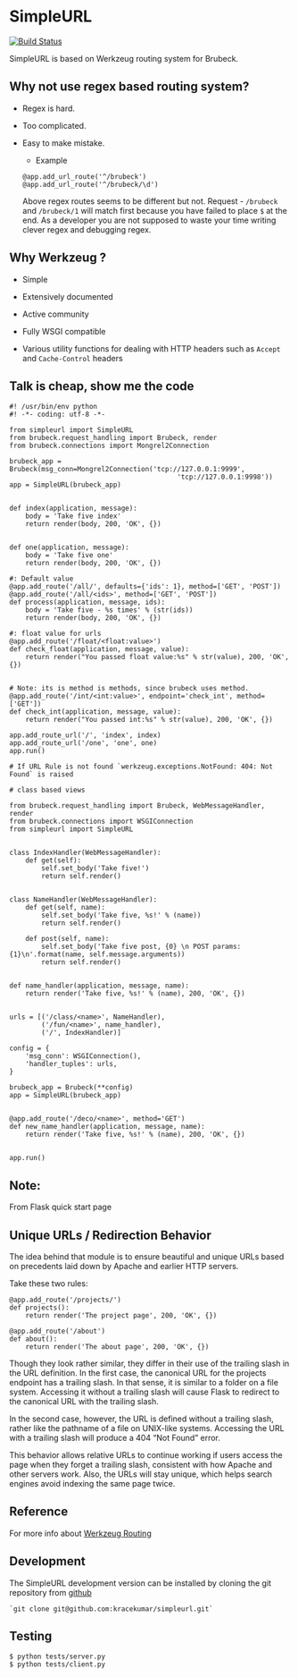 SimpleURL
=========

[![Build Status](https://travis-ci.org/kracekumar/simpleurl.png)](https://travis-ci.org/kracekumar/simpleurl)

SimpleURL is based on Werkzeug routing system for Brubeck.

Why not use regex based routing system?
---------------------------------------

- Regex is hard.

- Too complicated.

- Easy to make mistake.

    - Example

    ```
    @app.add_url_route('^/brubeck')
    @app.add_url_route('^/brubeck/\d')
    ```

    Above regex routes seems to be different but not.
    Request - `/brubeck` and `/brubeck/1` will match first because
    you have failed to place `$` at the end. As a developer you are not supposed
    to waste your time writing clever regex and debugging regex.


Why Werkzeug ?
--------------

- Simple

- Extensively documented

- Active community

- Fully WSGI compatible

- Various utility functions for dealing with HTTP headers such as
    `Accept` and `Cache-Control` headers


Talk is cheap, show me the code
-------------------------------

```
#! /usr/bin/env python
#! -*- coding: utf-8 -*-

from simpleurl import SimpleURL
from brubeck.request_handling import Brubeck, render
from brubeck.connections import Mongrel2Connection

brubeck_app = Brubeck(msg_conn=Mongrel2Connection('tcp://127.0.0.1:9999',
                                          'tcp://127.0.0.1:9998'))
app = SimpleURL(brubeck_app)


def index(application, message):
    body = 'Take five index'
    return render(body, 200, 'OK', {})


def one(application, message):
    body = 'Take five one'
    return render(body, 200, 'OK', {})

#: Default value
@app.add_route('/all/', defaults={'ids': 1}, method=['GET', 'POST'])
@app.add_route('/all/<ids>', method=['GET', 'POST'])
def process(application, message, ids):
    body = 'Take five - %s times' % (str(ids))
    return render(body, 200, 'OK', {})

#: float value for urls
@app.add_route('/float/<float:value>')
def check_float(application, message, value):
    return render("You passed float value:%s" % str(value), 200, 'OK', {})


# Note: its is method is methods, since brubeck uses method.
@app.add_route('/int/<int:value>', endpoint='check_int', method=['GET'])
def check_int(application, message, value):
    return render("You passed int:%s" % str(value), 200, 'OK', {})

app.add_route_url('/', 'index', index)
app.add_route_url('/one', 'one', one)
app.run()

# If URL Rule is not found `werkzeug.exceptions.NotFound: 404: Not Found` is raised
```

```
# class based views

from brubeck.request_handling import Brubeck, WebMessageHandler, render
from brubeck.connections import WSGIConnection
from simpleurl import SimpleURL


class IndexHandler(WebMessageHandler):
    def get(self):
        self.set_body('Take five!')
        return self.render()


class NameHandler(WebMessageHandler):
    def get(self, name):
        self.set_body('Take five, %s!' % (name))
        return self.render()

    def post(self, name):
        self.set_body('Take five post, {0} \n POST params: {1}\n'.format(name, self.message.arguments))
        return self.render()


def name_handler(application, message, name):
    return render('Take five, %s!' % (name), 200, 'OK', {})


urls = [('/class/<name>', NameHandler),
        ('/fun/<name>', name_handler),
        ('/', IndexHandler)]

config = {
    'msg_conn': WSGIConnection(),
    'handler_tuples': urls,
}

brubeck_app = Brubeck(**config)
app = SimpleURL(brubeck_app)


@app.add_route('/deco/<name>', method='GET')
def new_name_handler(application, message, name):
    return render('Take five, %s!' % (name), 200, 'OK', {})


app.run()

```
Note:
-----
From Flask quick start page

Unique URLs / Redirection Behavior
------
The idea behind that module is to ensure beautiful and unique URLs based on precedents laid down by Apache and earlier HTTP servers.

Take these two rules:

```
@app.add_route('/projects/')
def projects():
    return render('The project page', 200, 'OK', {})

@app.add_route('/about')
def about():
    return render('The about page', 200, 'OK', {})
```

Though they look rather similar, they differ in their use of the trailing slash in the URL definition. In the first case, the canonical URL for the projects endpoint has a trailing slash. In that sense, it is similar to a folder on a file system. Accessing it without a trailing slash will cause Flask to redirect to the canonical URL with the trailing slash.

In the second case, however, the URL is defined without a trailing slash, rather like the pathname of a file on UNIX-like systems. Accessing the URL with a trailing slash will produce a 404 “Not Found” error.

This behavior allows relative URLs to continue working if users access the page when they forget a trailing slash, consistent with how Apache and other servers work. Also, the URLs will stay unique, which helps search engines avoid indexing the same page twice.

Reference
---------

For more info about [Werkzeug Routing](http://werkzeug.pocoo.org/docs/routing/)


Development
-----------

The SimpleURL development version can be installed by cloning the git
repository from [github](http://github.com/kracekumar/simpleurl)

    `git clone git@github.com:kracekumar/simpleurl.git`


Testing
-------
```
$ python tests/server.py
$ python tests/client.py

```